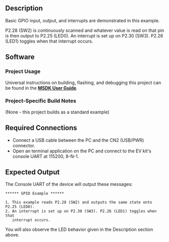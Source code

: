 ## Description

Basic GPIO input, output, and interrupts are demonstrated in this example.

P2.28 (SW2) is continuously scanned and whatever value is read on that pin is then output to P2.25 (LED0). An interrupt is set up on P2.30 (SW3). P2.26 (LED1) toggles when that interrupt occurs.


## Software

### Project Usage

Universal instructions on building, flashing, and debugging this project can be found in the **[MSDK User Guide](https://analogdevicesinc.github.io/msdk/USERGUIDE/)**.

### Project-Specific Build Notes

(None - this project builds as a standard example)

## Required Connections

-   Connect a USB cable between the PC and the CN2 (USB/PWR) connector.
-   Open an terminal application on the PC and connect to the EV kit's console UART at 115200, 8-N-1.

## Expected Output

The Console UART of the device will output these messages:

```
****** GPIO Example ******

1. This example reads P2.28 (SW2) and outputs the same state onto P2.25 (LED0).
2. An interrupt is set up on P2.30 (SW3). P2.26 (LED1) toggles when that
   interrupt occurs.
```

You will also observe the LED behavior given in the Description section above.